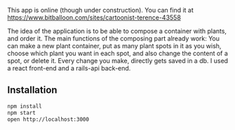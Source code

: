 This app is online (though under construction). You can find it at https://www.bitballoon.com/sites/cartoonist-terence-43558

The idea of the application is to be able to compose a container with plants, and order it.
The main functions of the composing part already work:
You can make a new plant container, put as many plant spots in it as you wish, choose which plant you want in each spot, and also change the content of a spot, or delete it.
Every change you make, directly gets saved in a db.
I used a react front-end and a rails-api back-end.


## Installation

```bash
npm install
npm start
open http://localhost:3000
```
